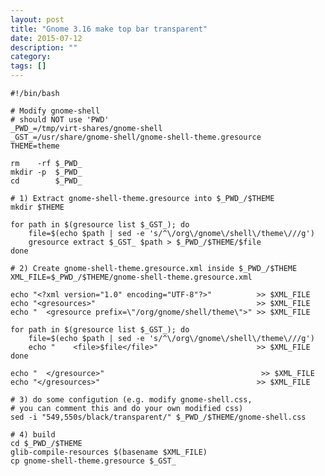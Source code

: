 ```yaml
---
layout: post
title: "Gnome 3.16 make top bar transparent"
date: 2015-07-12
description: ""
category: 
tags: []
---
```


    #!/bin/bash
    
    # Modify gnome-shell
    # should NOT use 'PWD'
    _PWD_=/tmp/virt-shares/gnome-shell
    _GST_=/usr/share/gnome-shell/gnome-shell-theme.gresource
    THEME=theme
    
    rm    -rf $_PWD_
    mkdir -p  $_PWD_
    cd        $_PWD_
    
    # 1) Extract gnome-shell-theme.gresource into $_PWD_/$THEME
    mkdir $THEME
    
    for path in $(gresource list $_GST_); do
        file=$(echo $path | sed -e 's/^\/org\/gnome\/shell\/theme\///g')    
        gresource extract $_GST_ $path > $_PWD_/$THEME/$file
    done
    
    # 2) Create gnome-shell-theme.gresource.xml inside $_PWD_/$THEME
    XML_FILE=$_PWD_/$THEME/gnome-shell-theme.gresource.xml
    
    echo "<?xml version="1.0" encoding="UTF-8"?>"          >> $XML_FILE
    echo "<gresources>"                                    >> $XML_FILE
    echo "  <gresource prefix=\"/org/gnome/shell/theme\">" >> $XML_FILE
    
    for path in $(gresource list $_GST_); do
        file=$(echo $path | sed -e 's/^\/org\/gnome\/shell\/theme\///g')    
        echo "    <file>$file</file>"                      >> $XML_FILE    
    done
    
    echo "  </gresource>"                                   >> $XML_FILE
    echo "</gresources>"                                   >> $XML_FILE
    
    # 3) do some configution (e.g. modify gnome-shell.css, 
    # you can comment this and do your own modified css)
    sed -i "549,550s/black/transparent/" $_PWD_/$THEME/gnome-shell.css
    
    # 4) build
    cd $_PWD_/$THEME
    glib-compile-resources $(basename $XML_FILE)
    cp gnome-shell-theme.gresource $_GST_
